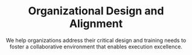 ---
layout: service
order: 5
title: "Organizational Design and Alignment"
subtitle: "We help organizations address their critical design and training needs to foster a collaborative environment that enables execution excellence."
blurb-intro: "Enhance your organization with tailored design and alignment strategies for success."
intro: "At SLKone, we believe that a well-designed and trained organization can accelerate business transformation initiatives and move you towards your strategic objectives more effectively and efficiently. We help organizations address their critical design and training needs to foster a collaborative environment that enables execution excellence."
approach: "We take a comprehensive approach to organizational design and alignment, focusing on Operating Model Design, Process Design, and Organizational Structure Redesign. Our methodology ensures that your organization's structure, processes, and people are aligned with your strategic goals and optimized for performance."
impact_title: "Our Impact"
impact_intro: "Effective organizational design can lead to significant improvements, including:"
impact:
  - metric: "30-35% increase"
    description: "in operational efficiency"
  - metric: "15-20% enhancement"
    description: "in employee satisfaction and engagement"
  - metric: "10-15% boost"
    description: "in overall organizational performance"
impact_conclusion: "Clients benefit from streamlined structures, enhanced collaboration, and optimized roles, enabling them to achieve strategic objectives more efficiently and effectively."
why_choose:
  - point: "Holistic Approach"
    icon: "fa-objects-align-left"
    description: "Considering all aspects of your organization – people, processes, and technology."
  - point: "Data-Driven Decisions"
    icon: "fa-chart-candlestick"
    description: "Utilizing advanced analytics to inform organizational design."
  - point: "Implementation Focus"
    icon: "fa-wrench"
    description: "Working alongside your team to ensure successful execution."
  - point: "Industry Expertise"
    icon: "fa-arrows-cross"
    description: "Deep knowledge across multiple sectors for tailored solutions."
  - point: "Change Management"
    icon: "fa-people-line"
    description: "Managing organizational transitions smoothly and effectively."
  - point: "Scalable Solutions"
    icon: "fa-expand"
    description: "Flexible designs that grow with your business needs."
cta_title: "Ready to optimize your organizational structure?"
cta: "Contact SLKone today to learn how our Organizational Design & Alignment services can drive your business forward and achieve strategic alignment."
icon: "fa-sitemap"
color: "cinnabar"
image: "/assets/images/backgrounds/organizational-design-and-alignment.webp"
permalink: /services/organizational-design-and-alignment
---